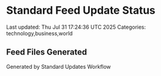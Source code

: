 # Standard Feed Update Status
Last updated: Thu Jul 31 17:24:36 UTC 2025
Categories: technology,business,world

## Feed Files Generated

Generated by Standard Updates Workflow

